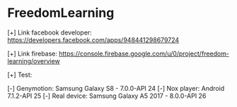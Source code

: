 # FreedomLearning

[+] Link facebook developer: https://developers.facebook.com/apps/948441298679724


[+] Link firebase: https://console.firebase.google.com/u/0/project/freedom-learning/overview


[+] Test: 
  
  [-] Genymotion: Samsung Galaxy S8 - 7.0.0-API 24
  [-] Nox player: Android 7.1.2-API 25
  [-] Real device: Samsung Galaxy A5 2017 - 8.0.0-API 26
